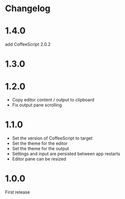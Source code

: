 # Changelog

# 1.4.0

add CoffeeScript 2.0.2

# 1.3.0

# 1.2.0

- Copy editor content / output to clipboard
- Fix output pane scrolling

# 1.1.0

- Set the version of CoffeeScript to target
- Set the theme for the editor
- Set the theme for the output
- Settings and input are persisted between app restarts
- Editor pane can be resized

# 1.0.0

First release

